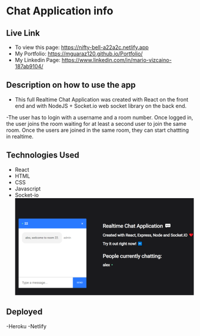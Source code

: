 # Chat Application info

## Live Link

- To view this page: https://nifty-bell-a22a2c.netlify.app
- My Portfolio: https://mguaraz120.github.io/Portfolio/
- My Linkedin Page: https://www.linkedin.com/in/mario-vizcaino-187ab9104/

## Description on how to use the app

- This full Realtime Chat Application was created with React on the front end and with NodeJS + Socket.io web socket library on the back end.

-The user has to login with a username and a room number. Once logged in, the user joins the room waiting for at least a second user to join the same room. Once the users are joined in the same room, they can start chattting in realtime.

## Technologies Used

- React
- HTML
- CSS
- Javascript
- Socket-io
  ![Image description](client/src/icons/chatApp.PNG)

## Deployed

-Heroku
-Netlify
